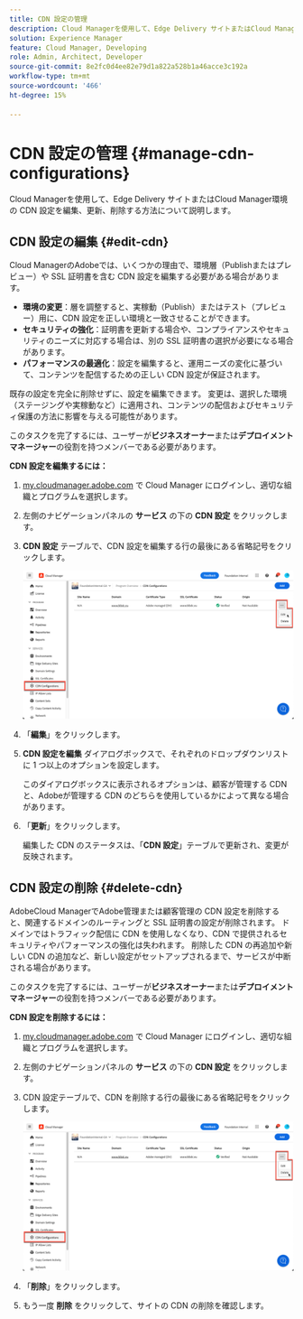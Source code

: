 ```yaml
---
title: CDN 設定の管理
description: Cloud Managerを使用して、Edge Delivery サイトまたはCloud Manager環境の CDN 設定を編集、更新、削除する方法について説明します。
solution: Experience Manager
feature: Cloud Manager, Developing
role: Admin, Architect, Developer
source-git-commit: 8e2fc0d4ee82e79d1a822a528b1a46acce3c192a
workflow-type: tm+mt
source-wordcount: '466'
ht-degree: 15%

---
```



# CDN 設定の管理 {#manage-cdn-configurations}

Cloud Managerを使用して、Edge Delivery サイトまたはCloud Manager環境の CDN 設定を編集、更新、削除する方法について説明します。

## CDN 設定の編集 {#edit-cdn}

Cloud ManagerのAdobeでは、いくつかの理由で、環境層（Publishまたはプレビュー）や SSL 証明書を含む CDN 設定を編集する必要がある場合があります。

* **環境の変更**：層を調整すると、実稼動（Publish）またはテスト（プレビュー）用に、CDN 設定を正しい環境と一致させることができます。
* **セキュリティの強化**：証明書を更新する場合や、コンプライアンスやセキュリティのニーズに対応する場合は、別の SSL 証明書の選択が必要になる場合があります。
* **パフォーマンスの最適化**：設定を編集すると、運用ニーズの変化に基づいて、コンテンツを配信するための正しい CDN 設定が保証されます。

既存の設定を完全に削除せずに、設定を編集できます。 変更は、選択した環境（ステージングや実稼動など）に適用され、コンテンツの配信およびセキュリティ保護の方法に影響を与える可能性があります。

このタスクを完了するには、ユーザーが&#x200B;**ビジネスオーナー**&#x200B;または&#x200B;**デプロイメントマネージャー**&#x200B;の役割を持つメンバーである必要があります。

**CDN 設定を編集するには：**

1. [my.cloudmanager.adobe.com](https://my.cloudmanager.adobe.com/) で Cloud Manager にログインし、適切な組織とプログラムを選択します。
1. 左側のナビゲーションパネルの **サービス** の下の **CDN 設定** をクリックします。
1. **CDN 設定** テーブルで、CDN 設定を編集する行の最後にある省略記号をクリックします。

   ![CDN 設定の編集 ](/help/implementing/cloud-manager/assets/cdn-config-edit.png)

1. 「**編集**」をクリックします。
1. **CDN 設定を編集** ダイアログボックスで、それぞれのドロップダウンリストに 1 つ以上のオプションを設定します。

   このダイアログボックスに表示されるオプションは、顧客が管理する CDN と、Adobeが管理する CDN のどちらを使用しているかによって異なる場合があります。

1. 「**更新**」をクリックします。

   編集した CDN のステータスは、「**CDN 設定**」テーブルで更新され、変更が反映されます。

## CDN 設定の削除 {#delete-cdn}

AdobeCloud ManagerでAdobe管理または顧客管理の CDN 設定を削除すると、関連するドメインのルーティングと SSL 証明書の設定が削除されます。 ドメインではトラフィック配信に CDN を使用しなくなり、CDN で提供されるセキュリティやパフォーマンスの強化は失われます。 削除した CDN の再追加や新しい CDN の追加など、新しい設定がセットアップされるまで、サービスが中断される場合があります。

このタスクを完了するには、ユーザーが&#x200B;**ビジネスオーナー**&#x200B;または&#x200B;**デプロイメントマネージャー**&#x200B;の役割を持つメンバーである必要があります。

**CDN 設定を削除するには：**

1. [my.cloudmanager.adobe.com](https://my.cloudmanager.adobe.com/) で Cloud Manager にログインし、適切な組織とプログラムを選択します。

1. 左側のナビゲーションパネルの **サービス** の下の **CDN 設定** をクリックします。

1. CDN 設定テーブルで、CDN を削除する行の最後にある省略記号をクリックします。

   ![CDN 設定の削除 ](/help/implementing/cloud-manager/assets/cdn-config-delete.png)

1. 「**削除**」をクリックします。
1. もう一度 **削除** をクリックして、サイトの CDN の削除を確認します。



